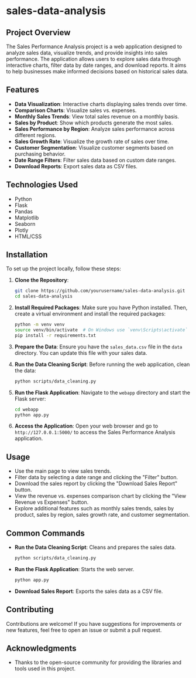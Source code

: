 # sales-data-analysis

## Project Overview

The Sales Performance Analysis project is a web application designed to analyze sales data, visualize trends, and provide insights into sales performance. The application allows users to explore sales data through interactive charts, filter data by date ranges, and download reports. It aims to help businesses make informed decisions based on historical sales data.

## Features

- **Data Visualization**: Interactive charts displaying sales trends over time.
- **Comparison Charts**: Visualize sales vs. expenses.
- **Monthly Sales Trends**: View total sales revenue on a monthly basis.
- **Sales by Product**: Show which products generate the most sales.
- **Sales Performance by Region**: Analyze sales performance across different regions.
- **Sales Growth Rate**: Visualize the growth rate of sales over time.
- **Customer Segmentation**: Visualize customer segments based on purchasing behavior.
- **Date Range Filters**: Filter sales data based on custom date ranges.
- **Download Reports**: Export sales data as CSV files.

## Technologies Used

- Python
- Flask
- Pandas
- Matplotlib
- Seaborn
- Plotly
- HTML/CSS

## Installation

To set up the project locally, follow these steps:

1. **Clone the Repository**:
   ```bash
   git clone https://github.com/yourusername/sales-data-analysis.git
   cd sales-data-analysis
   ```

2. **Install Required Packages**:
   Make sure you have Python installed. Then, create a virtual environment and install the required packages:
   ```bash
   python -m venv venv
   source venv/bin/activate  # On Windows use `venv\Scripts\activate`
   pip install -r requirements.txt
   ```

3. **Prepare the Data**:
   Ensure you have the `sales_data.csv` file in the `data` directory. You can update this file with your sales data.

4. **Run the Data Cleaning Script**:
   Before running the web application, clean the data:
   ```bash
   python scripts/data_cleaning.py
   ```

5. **Run the Flask Application**:
   Navigate to the `webapp` directory and start the Flask server:
   ```bash
   cd webapp
   python app.py
   ```

6. **Access the Application**:
   Open your web browser and go to `http://127.0.0.1:5000/` to access the Sales Performance Analysis application.

## Usage

- Use the main page to view sales trends.
- Filter data by selecting a date range and clicking the "Filter" button.
- Download the sales report by clicking the "Download Sales Report" button.
- View the revenue vs. expenses comparison chart by clicking the "View Revenue vs Expenses" button.
- Explore additional features such as monthly sales trends, sales by product, sales by region, sales growth rate, and customer segmentation.

## Common Commands

- **Run the Data Cleaning Script**: Cleans and prepares the sales data.
  ```bash
  python scripts/data_cleaning.py
  ```

- **Run the Flask Application**: Starts the web server.
  ```bash
  python app.py
  ```

- **Download Sales Report**: Exports the sales data as a CSV file.

## Contributing

Contributions are welcome! If you have suggestions for improvements or new features, feel free to open an issue or submit a pull request.


## Acknowledgments

- Thanks to the open-source community for providing the libraries and tools used in this project.
